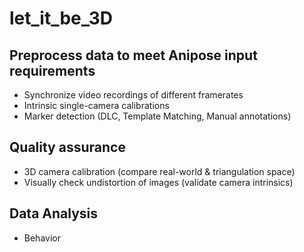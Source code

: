 # let_it_be_3D

## Preprocess data to meet Anipose input requirements
- Synchronize video recordings of different framerates
- Intrinsic single-camera calibrations
- Marker detection (DLC, Template Matching, Manual annotations)

## Quality assurance
- 3D camera calibration (compare real-world & triangulation space)
- Visually check undistortion of images (validate camera intrinsics)

## Data Analysis
- Behavior
